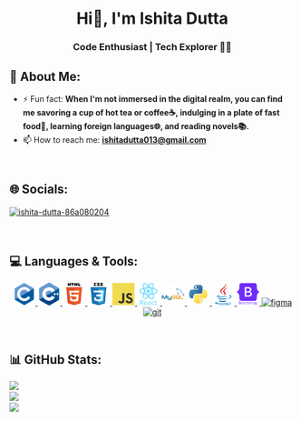 <h1 align="center">Hi👋, I'm Ishita Dutta</h1>
<h3 align="center">Code Enthusiast | Tech Explorer 👩‍💻</h3>

## 💫 About Me:
- ⚡ Fun fact: **When I'm not immersed in the digital realm, you can find me savoring a cup of hot tea or coffee☕, indulging in a plate of fast food🍜, learning foreign languages🌐, and reading novels📚.**
- 📫 How to reach me: **ishitadutta013@gmail.com**
<br>

## 🌐 Socials:
<a href="https://linkedin.com/in/ishita-dutta-86a080204" target="blank"><img align="center" src="https://raw.githubusercontent.com/rahuldkjain/github-profile-readme-generator/master/src/images/icons/Social/linked-in-alt.svg" alt="ishita-dutta-86a080204" height="30" width="40" /></a>
<br><br><br>

## 💻 Languages & Tools:
<p align="center"> 
  <a href="https://www.cprogramming.com/" target="_blank" rel="noreferrer"> <img src="https://raw.githubusercontent.com/devicons/devicon/master/icons/c/c-original.svg" alt="c" width="40" height="40"/> </a> 
  <a href="https://www.w3schools.com/cpp/" target="_blank" rel="noreferrer"> <img src="https://raw.githubusercontent.com/devicons/devicon/master/icons/cplusplus/cplusplus-original.svg" alt="cplusplus" width="40" height="40"/> </a> 
  <a href="https://www.w3.org/html/" target="_blank" rel="noreferrer"> <img src="https://raw.githubusercontent.com/devicons/devicon/master/icons/html5/html5-original-wordmark.svg" alt="html5" width="40" height="40"/> </a> 
  <a href="https://www.w3schools.com/css/" target="_blank" rel="noreferrer"> <img src="https://raw.githubusercontent.com/devicons/devicon/master/icons/css3/css3-original-wordmark.svg" alt="css3" width="40" height="40"/> </a> 
  <a href="https://developer.mozilla.org/en-US/docs/Web/JavaScript" target="_blank" rel="noreferrer"> <img src="https://raw.githubusercontent.com/devicons/devicon/master/icons/javascript/javascript-original.svg" alt="javascript" width="40" height="40"/> </a>
  <a href="https://reactjs.org/" target="_blank" rel="noreferrer"> <img src="https://raw.githubusercontent.com/devicons/devicon/master/icons/react/react-original-wordmark.svg" alt="react" width="40" height="40"/> </a> 
  <a href="https://www.mysql.com/" target="_blank" rel="noreferrer"> <img src="https://raw.githubusercontent.com/devicons/devicon/master/icons/mysql/mysql-original-wordmark.svg" alt="mysql" width="40" height="40"/> </a> 
  <a href="https://www.python.org" target="_blank" rel="noreferrer"> <img src="https://raw.githubusercontent.com/devicons/devicon/master/icons/python/python-original.svg" alt="python" width="40" height="40"/> </a>
  <a href="https://www.java.com" target="_blank" rel="noreferrer"> <img src="https://raw.githubusercontent.com/devicons/devicon/master/icons/java/java-original.svg" alt="java" width="40" height="40"/> </a>
  <a href="https://getbootstrap.com" target="_blank" rel="noreferrer"> <img src="https://raw.githubusercontent.com/devicons/devicon/master/icons/bootstrap/bootstrap-plain-wordmark.svg" alt="bootstrap" width="40" height="40"/> </a> 
  <a href="https://www.figma.com/" target="_blank" rel="noreferrer"> <img src="https://www.vectorlogo.zone/logos/figma/figma-icon.svg" alt="figma" width="40" height="40"/> </a> 
  <a href="https://git-scm.com/" target="_blank" rel="noreferrer"> <img src="https://www.vectorlogo.zone/logos/git-scm/git-scm-icon.svg" alt="git" width="40" height="40"/> </a>
</p>
<br>

## 📊 GitHub Stats:
![](https://github-readme-stats.vercel.app/api?username=ishitadutta1306&theme=nightowl&hide_border=true&include_all_commits=true&count_private=true)<br/>
![](https://github-readme-streak-stats.herokuapp.com/?user=ishitadutta1306&theme=nightowl&hide_border=true)<br/>
![](https://github-readme-stats.vercel.app/api/top-langs/?username=ishitadutta1306&theme=nightowl&hide_border=true&include_all_commits=true&count_private=true&layout=compact)


<!--## 🏆 GitHub Trophies
![](https://github-profile-trophy.vercel.app/?username=ishitadutta1306&theme=onedark&no-frame=false&no-bg=true&margin-w=4)
--> 


<!--Snake contribution graph-->
<!--
## 📊 My Contribution Graph
![snake gif](https://github.com/ishitadutta1306/ishitadutta1306/blob/output/github-contribution-grid-snake.svg)
-->
